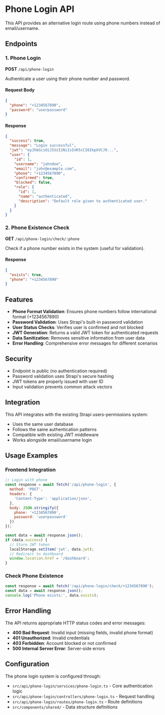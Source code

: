 # Phone Login API

This API provides an alternative login route using phone numbers instead of email/username.

## Endpoints

### 1. Phone Login
**POST** `/api/phone-login`

Authenticate a user using their phone number and password.

#### Request Body
```json
{
  "phone": "+1234567890",
  "password": "userpassword"
}
```

#### Response
```json
{
  "success": true,
  "message": "Login successful",
  "jwt": "eyJhbGciOiJIUzI1NiIsInR5cCI6IkpXVCJ9...",
  "user": {
    "id": 1,
    "username": "johndoe",
    "email": "john@example.com",
    "phone": "+1234567890",
    "confirmed": true,
    "blocked": false,
    "role": {
      "id": 1,
      "name": "authenticated",
      "description": "Default role given to authenticated user."
    }
  }
}
```

### 2. Phone Existence Check
**GET** `/api/phone-login/check/:phone`

Check if a phone number exists in the system (useful for validation).

#### Response
```json
{
  "exists": true,
  "phone": "+1234567890"
}
```

## Features

- **Phone Format Validation**: Ensures phone numbers follow international format (+1234567890)
- **Password Validation**: Uses Strapi's built-in password validation
- **User Status Checks**: Verifies user is confirmed and not blocked
- **JWT Generation**: Returns a valid JWT token for authenticated requests
- **Data Sanitization**: Removes sensitive information from user data
- **Error Handling**: Comprehensive error messages for different scenarios

## Security

- Endpoint is public (no authentication required)
- Password validation uses Strapi's secure hashing
- JWT tokens are properly issued with user ID
- Input validation prevents common attack vectors

## Integration

This API integrates with the existing Strapi users-permissions system:
- Uses the same user database
- Follows the same authentication patterns
- Compatible with existing JWT middleware
- Works alongside email/username login

## Usage Examples

### Frontend Integration
```javascript
// Login with phone
const response = await fetch('/api/phone-login', {
  method: 'POST',
  headers: {
    'Content-Type': 'application/json',
  },
  body: JSON.stringify({
    phone: '+1234567890',
    password: 'userpassword'
  })
});

const data = await response.json();
if (data.success) {
  // Store JWT token
  localStorage.setItem('jwt', data.jwt);
  // Redirect to dashboard
  window.location.href = '/dashboard';
}
```

### Check Phone Existence
```javascript
const response = await fetch('/api/phone-login/check/+1234567890');
const data = await response.json();
console.log('Phone exists:', data.exists);
```

## Error Handling

The API returns appropriate HTTP status codes and error messages:

- **400 Bad Request**: Invalid input (missing fields, invalid phone format)
- **401 Unauthorized**: Invalid credentials
- **403 Forbidden**: Account blocked or not confirmed
- **500 Internal Server Error**: Server-side errors

## Configuration

The phone login system is configured through:
- `src/api/phone-login/services/phone-login.ts` - Core authentication logic
- `src/api/phone-login/controllers/phone-login.ts` - Request handling
- `src/api/phone-login/routes/phone-login.ts` - Route definitions
- `src/components/shared/` - Data structure definitions
